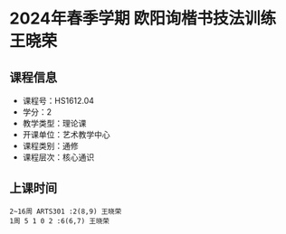 # 2024年春季学期 欧阳询楷书技法训练 王晓荣






## 课程信息

- 课程号：HS1612.04
- 学分：2
- 教学类型：理论课
- 开课单位：艺术教学中心
- 课程类别：通修
- 课程层次：核心通识

## 上课时间

```
2~16周 ARTS301 :2(8,9) 王晓荣
1周 5 1 0 2 :6(6,7) 王晓荣
```

